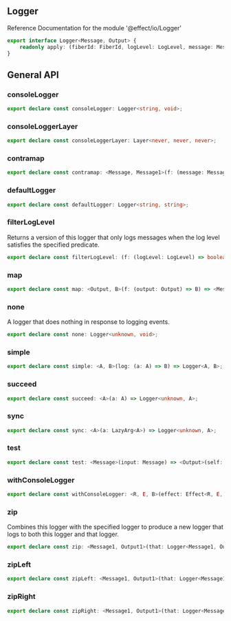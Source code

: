 ## Logger

Reference Documentation for the module '@effect/io/Logger'

```ts
export interface Logger<Message, Output> {
    readonly apply: (fiberId: FiberId, logLevel: LogLevel, message: Message, cause: Cause<unknown>, context: FiberRefs, spans: List<LogSpan>, annotations: ImmutableMap<string, string>) => Output;
}
```

## General API

### consoleLogger

```ts
export declare const consoleLogger: Logger<string, void>;
```

### consoleLoggerLayer

```ts
export declare const consoleLoggerLayer: Layer<never, never, never>;
```

### contramap

```ts
export declare const contramap: <Message, Message1>(f: (message: Message1) => Message) => <Output>(self: Logger<Message, Output>) => Logger<Message1, Output>;
```

### defaultLogger

```ts
export declare const defaultLogger: Logger<string, string>;
```

### filterLogLevel

Returns a version of this logger that only logs messages when the log level
satisfies the specified predicate.

```ts
export declare const filterLogLevel: (f: (logLevel: LogLevel) => boolean) => <Message, Output>(self: Logger<Message, Output>) => Logger<Message, Maybe<Output>>;
```

### map

```ts
export declare const map: <Output, B>(f: (output: Output) => B) => <Message>(self: Logger<Message, Output>) => Logger<Message, B>;
```

### none

A logger that does nothing in response to logging events.

```ts
export declare const none: Logger<unknown, void>;
```

### simple

```ts
export declare const simple: <A, B>(log: (a: A) => B) => Logger<A, B>;
```

### succeed

```ts
export declare const succeed: <A>(a: A) => Logger<unknown, A>;
```

### sync

```ts
export declare const sync: <A>(a: LazyArg<A>) => Logger<unknown, A>;
```

### test

```ts
export declare const test: <Message>(input: Message) => <Output>(self: Logger<Message, Output>) => Output;
```

### withConsoleLogger

```ts
export declare const withConsoleLogger: <R, E, B>(effect: Effect<R, E, B>) => Effect<R, E, B>;
```

### zip

Combines this logger with the specified logger to produce a new logger that
logs to both this logger and that logger.

```ts
export declare const zip: <Message1, Output1>(that: Logger<Message1, Output1>) => <Message, Output>(self: Logger<Message, Output>) => Logger<Message & Message1, readonly [Output, Output1]>;
```

### zipLeft

```ts
export declare const zipLeft: <Message1, Output1>(that: Logger<Message1, Output1>) => <Message, Output>(self: Logger<Message, Output>) => Logger<Message & Message1, Output>;
```

### zipRight

```ts
export declare const zipRight: <Message1, Output1>(that: Logger<Message1, Output1>) => <Message, Output>(self: Logger<Message, Output>) => Logger<Message & Message1, Output1>;
```

